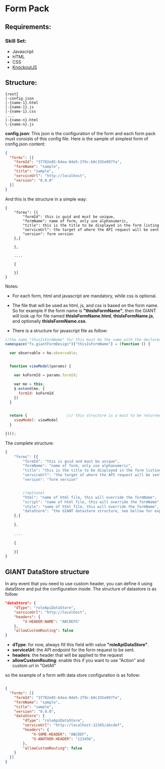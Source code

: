 # Form Pack

## Requirements:

### Skill Set: 
- Javascript
- HTML
- CSS
- [KnockoutJS](http://knockoutjs.com)


## Structure:

``` 
{root}
|-config.json
|-{name-1}.html
|-{name-1}.js
|-{name-1}.css
....
|-{name-n}.html
\-{name-n}.js
```

**config.json**: This json is the configuration of the form and each form pack must consists of this config file. Here is the sample of simplest form of config.json content:
``` json
{
  "forms": [{
    "formId": "37782e85-64ea-0de5-2f9c-b0c335e997fa",
    "formName": "sample",
    "title": "sample",
    "serviceUrl": "http://localhost",
    "version": "0.0.0"
  }]
}
```
And this is the structure in a simple way:
``` 
{
    "forms": [{
        "formId": this is guid and must be unique,
        "formName": name of form, only use alphanumeric,
        "title": this is the title to be displayed in the form listing
        "serviceUrl": the target of where the API request will be sent
        "version": form version
    },{

    },
    
    ....
    
    {

    }]
}
```
Notes:
- For each form, html and javascript are mandatory, while css is optional.

- The file that will be used as html, js, and css is based on the form name. So for example if the form name is **"thisIsFormName"**, then the GIANT will look up for file named **thisIsFormName.html**, **thisIsFormName.js**, and optionally **thisIsFormName.css**.

- There is a structure for javascript file as follow:
``` js
//the name "thisIsFormName" for this must be the same with the declared as form name in config json
namespace("fx.giantFormDesign")["thisIsFormName"] = (function () {

  var observable = ko.observable;


  function viewModel(params) {

    var koFormId = params.formId;

    var me = this;
    $.extend(me, {
      formId: koFormId
    })
  }


  return {                  /// this structure is a must to be returned for the GIANT to use
    viewModel: viewModel
  }

})();

```

The complete structure:
``` js
{
    "forms": [{
        "formId": "this is guid and must be unique",
        "formName": "name of form, only use alphanumeric",
        "title": "this is the title to be displayed in the form listing",
        "serviceUrl": "the target of where the API request will be sent",
        "version": "form version"


        //optional
        "html": "name of html file, this will override the formName",
        "script": "name of html file, this will override the formName",
        "style": "name of html file, this will override the formName",
        "dataStore": "the GIANT datastore structure, see bellow for explanation"
    },{

    },
    
    ....
    
    {

    }]
}
```

## GIANT DataStore structure

In any event that you need to use custom header, you can define it using dataStore and put the configuration inside. The structure of datastore is as follow:
``` json
"dataStore": {
    "dType": "roleApiDataStore", 
    "serviceUrl": "http://localhost", 
    "headers": {
        "X-HEADER-NAME": "ABCDEFG"  
    },
    "allowCustomRouting": false 
}
```
- **dType**: for now, always fill this field with value **"roleApiDataStore"**.
- **serviceUrl**: the API endpoint for the form request to be sent.
- **headers**: the header that will be applied to the request
- **allowCustomRouting**: enable this if you want to use "Action" and custom url in "GetAll"

so the example of a form with data store configuration is as follow:

``` json

{
  "forms": [{
    "formId": "37782e85-64ea-0de5-2f9c-b0c335e997fa",
    "formName": "sample",
    "title": "sample",
    "version": "0.0.0",
    "dataStore": {
        "dType": "roleApiDataStore",
        "serviceUrl": "http://localhost:12345/abcdef",
        "headers": {
            "X-SOME-HEADER": "ABCDEF",
            "X-ANOTHER-HEADER": "123456",
        },
        "allowCustomRouting": false
    }
  }]
}
```
